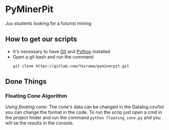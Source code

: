 # PyMinerPit

Jus students looking for a futurist mining

## How to get our scripts

- It's necessary to have [Git](https://git-scm.com) and [Python](https://www.python.org) installed
- Open a git bash and run the command 
    ``` 
    git clone https://gitlab.com/Yairama/pyminerpit.git
    ```



## Done Things

### Floating Cone Algorithm
_Using floating cone:_
The cone's data can be changed in the Datalog.csv/txt you can change the format in the code.
To run the scrip just open a cmd in the project folder and run the command `python floating_cone.py` and you will se the results in the console.
